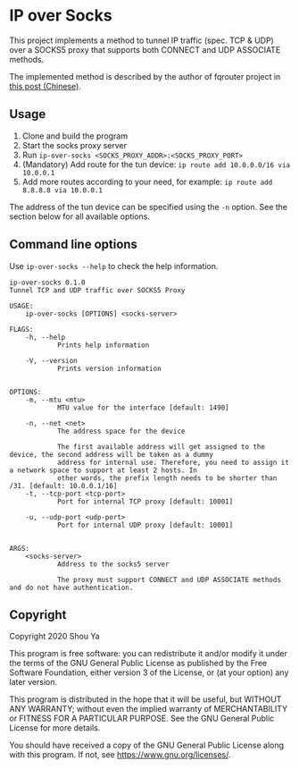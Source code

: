 # IP over Socks

This project implements a method to tunnel IP traffic (spec. TCP & UDP) over a
SOCKS5 proxy that supports both CONNECT and UDP ASSOCIATE methods.

The implemented method is described by the author of fqrouter project in [this post (Chinese)](https://fqrouter.tumblr.com/post/51474945203/socks%E4%BB%A3%E7%90%86%E8%BD%ACvpn).

## Usage

1. Clone and build the program
2. Start the socks proxy server
3. Run `ip-over-socks <SOCKS_PROXY_ADDR>:<SOCKS_PROXY_PORT>`
4. (Mandatory) Add route for the tun device:
  `ip route add 10.0.0.0/16 via 10.0.0.1`
5. Add more routes according to your need, for example:
  `ip route add 8.8.8.8 via 10.0.0.1`

The address of the tun device can be specified using the `-n` option. See the section below for all available options.

## Command line options

Use `ip-over-socks --help` to check the help information.

    ip-over-socks 0.1.0
    Tunnel TCP and UDP traffic over SOCKS5 Proxy

    USAGE:
        ip-over-socks [OPTIONS] <socks-server>

    FLAGS:
        -h, --help
                Prints help information

        -V, --version
                Prints version information


    OPTIONS:
        -m, --mtu <mtu>
                MTU value for the interface [default: 1490]

        -n, --net <net>
                The address space for the device

                The first available address will get assigned to the device, the second address will be taken as a dummy
                address for internal use. Therefore, you need to assign it a network space to support at least 2 hosts. In
                other words, the prefix length needs to be shorter than /31. [default: 10.0.0.1/16]
        -t, --tcp-port <tcp-port>
                Port for internal TCP proxy [default: 10001]

        -u, --udp-port <udp-port>
                Port for internal UDP proxy [default: 10001]


    ARGS:
        <socks-server>
                Address to the socks5 server

                The proxy must support CONNECT and UDP ASSOCIATE methods and do not have authentication.

## Copyright

Copyright 2020 Shou Ya

This program is free software: you can redistribute it and/or modify
it under the terms of the GNU General Public License as published by
the Free Software Foundation, either version 3 of the License, or
(at your option) any later version.

This program is distributed in the hope that it will be useful,
but WITHOUT ANY WARRANTY; without even the implied warranty of
MERCHANTABILITY or FITNESS FOR A PARTICULAR PURPOSE.  See the
GNU General Public License for more details.

You should have received a copy of the GNU General Public License
along with this program.  If not, see <https://www.gnu.org/licenses/>.


